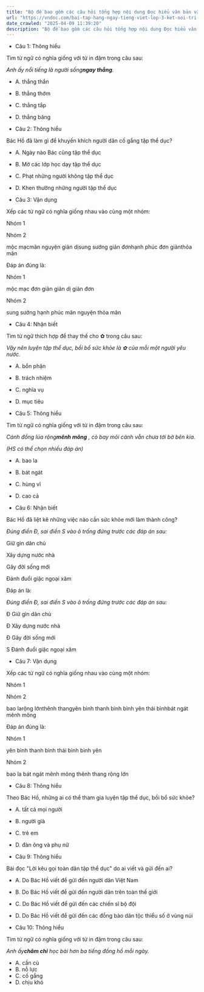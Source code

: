 ```yaml
---
title: "Bộ đề bao gồm các câu hỏi tổng hợp nội dung Đọc hiểu văn bản và Luyện từ và câu được học ở Tuần 23 trong chương trình Tiếng Việt lớp 3 Tập 2 Kết nối tri thức."
url: "https://vndoc.com/bai-tap-hang-ngay-tieng-viet-lop-3-ket-noi-tri-thuc-tuan-23-thu-2-336745"
date_crawled: "2025-04-09 11:39:20"
description: "Bộ đề bao gồm các câu hỏi tổng hợp nội dung Đọc hiểu văn bản và Luyện từ và câu được học ở Tuần 23 trong chương trình Tiếng Việt lớp 3 Tập 2 Kết nối tri thức."
---
```


* Câu 1:  Thông hiểu

Tìm từ ngữ có nghĩa giống với từ in đậm trong câu sau:

_Anh ấy nổi tiếng là người sống**ngay thẳng**._

  * A. thẳng thắn 
  * B. thẳng thớm 
  * C. thẳng tắp 
  * D. thẳng băng 



* Câu 2:  Thông hiểu

Bác Hồ đã làm gì để khuyến khích người dân cố gắng tập thể dục?

  * A. Ngày nào Bác cũng tập thể dục 
  * B. Mở các lớp học dạy tập thể dục 
  * C. Phạt những người không tập thể dục 
  * D. Khen thưởng những người tập thể dục 



* Câu 3:  Vận dụng

Xếp các từ ngữ có nghĩa giống nhau vào cùng một nhóm:

Nhóm 1

Nhóm 2

mộc mạcmãn nguyện giản dịsung sướng giản đơnhạnh phúc đơn giảnthỏa mãn

Đáp án đúng là:

Nhóm 1

mộc mạc đơn giản giản dị giản đơn

Nhóm 2

sung sướng hạnh phúc mãn nguyện thỏa mãn

* Câu 4:  Nhận biết

Tìm từ ngữ thích hợp để thay thế cho ✿ trong câu sau:

_Vậy nên luyện tập thể dục, bồi bổ sức khỏe là ✿ của mỗi một người yêu nước._

  * A. bổn phận 
  * B. trách nhiệm 
  * C. nghĩa vụ 
  * D. mục tiêu 



* Câu 5:  Thông hiểu

Tìm từ ngữ có nghĩa giống với từ in đậm trong câu sau:

_Cánh đồng lúa rộng**mênh mông** , cò bay mỏi cảnh vẫn chưa tới bờ bên kia._

_(HS có thể chọn nhiều đáp án)_

  * A. bao la 
  * B. bát ngát 
  * C. hùng vĩ 
  * D. cao cả 



* Câu 6:  Nhận biết

Bác Hồ đã liệt kê những việc nào cần sức khỏe mới làm thành công?

_Đúng điền Đ, sai điền S vào ô trống đứng trước các đáp án sau:_

Giữ gìn dân chủ

Xây dựng nước nhà

Gây đời sống mới

Đánh đuổi giậc ngoại xâm

Đáp án là:

_Đúng điền Đ, sai điền S vào ô trống đứng trước các đáp án sau:_

Đ Giữ gìn dân chủ

Đ Xây dựng nước nhà

Đ Gây đời sống mới

S Đánh đuổi giậc ngoại xâm

* Câu 7:  Vận dụng

Xếp các từ ngữ có nghĩa giống nhau vào cùng một nhóm:

Nhóm 1

Nhóm 2

bao larộng lớnthênh thangyên bình thanh bình bình yên thái bìnhbát ngát mênh mông

Đáp án đúng là:

Nhóm 1

yên bình thanh bình thái bình bình yên

Nhóm 2

bao la bát ngát mênh mông thênh thang rộng lớn

* Câu 8:  Thông hiểu

Theo Bác Hồ, những ai có thể tham gia luyện tập thể dục, bồi bổ sức khỏe?

  * A. tất cả mọi người 
  * B. người già 
  * C. trẻ em 
  * D. đàn ông và phụ nữ 



* Câu 9:  Thông hiểu

Bài đọc "Lời kêu gọi toàn dân tập thể dục" do ai viết và gửi đến ai?

  * A. Do Bác Hồ viết để gửi đến người dân Việt Nam 
  * B. Do Bác Hồ viết để gửi đến người dân trên toàn thế giới 
  * C. Do Bác Hồ viết để gửi đến các chiến sĩ bộ đội 
  * D. Do Bác Hồ viết để gửi đến các đồng bào dân tộc thiểu số ở vùng núi 



* Câu 10:  Thông hiểu

Tìm từ ngữ có nghĩa giống với từ in đậm trong câu sau:

_Anh ấy**chăm chỉ** học bài hơn ba tiếng đồng hồ mỗi ngày._

  * A. cần cù 
  * B. nỗ lực 
  * C. cố gắng 
  * D. chịu khó 


